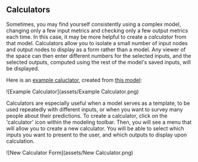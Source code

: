 ## Calculators

Sometimes, you may find yourself consistently using a complex model, changing only a few input metrics and checking only
a few output metrics each time. In this case, it may be more helpful to create a _calculator_ from that model.
Calculators allow you to isolate a small number of input nodes and output nodes to display as a form rather than a
model. Any viewer of the space can then enter different numbers for the selected inputs, and the selected outputs,
computed using the rest of the model's saved inputs, will be displayed.

Here is an [example caluclator](https://www.getguesstimate.com/calculators/70),
created from [this model](https://www.getguesstimate.com/models/4457):

![Example Calculator](assets/Example Calculator.png)

Calculators are especially useful when a model serves as a template, to be used repeatedly with different inputs, or
when you want to survey many people about their predictions. To create a calculator, click on the 'calculator' icon
within the modeling toolbar. Then, you will see a menu that will allow you to create a new calculator. You will be able
to select which inputs you want to present to the user, and which outputs to display upon calculation.

![New Calculator Form](assets/New Calculator.png)
